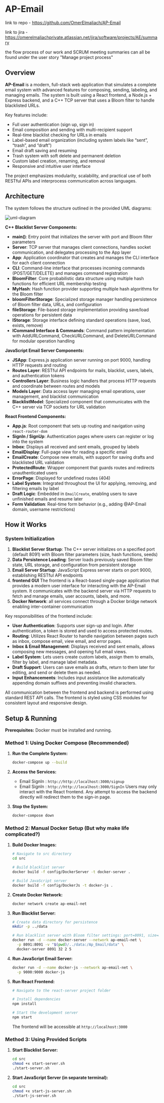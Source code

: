 # AP-Email
link to repo - 
https://github.com/OmerElmaliach/AP-Email

link to jira -
https://omerelmaliachprivate.atlassian.net/jira/software/projects/AE/summary

the flow process of our work and SCRUM meeting summaries can all be found under the user story "Manage project process"

## Overview

**AP-Email** is a modern, full-stack web application that simulates a complete email system with advanced features for composing, sending, labeling, and managing emails. The system is built using a React frontend, a Node.js + Express backend, and a C++ TCP server that uses a Bloom filter to handle blacklisted URLs.

Key features include:
- Full user authentication (sign up, sign in)
- Email composition and sending with multi-recipient support
- Real-time blacklist checking for URLs in emails
- Label-based email organization (including system labels like “sent”, “trash”, and “draft”)
- Email draft saving and resuming
- Trash system with soft delete and permanent deletion
- Custom label creation, renaming, and removal
- Responsive and intuitive user interface

The project emphasizes modularity, scalability, and practical use of both RESTful APIs and interprocess communication across languages.


## Architecture

The system follows the structure outlined in the provided UML diagrams:

![uml-diagram](https://github.com/user-attachments/assets/14cd9162-7d54-4aee-94e0-6461772b8234)

**C++ Blacklist Server Components:**
* **main()**: Entry point that initializes the server with port and Bloom filter parameters
* **Server**: TCP server that manages client connections, handles socket communication, and delegates processing to the App layer
* **App**: Application coordinator that creates and manages the CLI interface for each client connection
* **CLI**: Command-line interface that processes incoming commands (POST/GET/DELETE) and manages command registration
* **BloomFilter**: Core probabilistic data structure using multiple hash functions for efficient URL membership testing
* **MyHash**: Hash function provider supporting multiple hash algorithms for the Bloom filter
* **bloomFilterStorage**: Specialized storage manager handling persistence of Bloom filter data, URLs, and configuration
* **fileStorage**: File-based storage implementation providing save/load operations for persistent data
* **IStorage**: Storage interface defining standard operations (save, load, exists, remove)
* **ICommand Interface & Commands**: Command pattern implementation with AddURLCommand, CheckURLCommand, and DeleteURLCommand for modular operation handling

**JavaScript Email Server Components:**
* **JSApp**: Express.js application server running on port 9000, handling HTTP requests and routing
* **Routes Layer**: RESTful API endpoints for mails, blacklist, users, labels, and authentication tokens
* **Controllers Layer**: Business logic handlers that process HTTP requests and coordinate between routes and models
* **Models Layer**: Data access layer managing email operations, user management, and blacklist communication
* **BlacklistModel**: Specialized component that communicates with the C++ server via TCP sockets for URL validation

**React Frontend Components:**
* **App.js**: Root component that sets up routing and navigation using `react-router-dom`
* **SignIn / SignUp**: Authentication pages where users can register or log into the system
* **Inbox**: Displays all received and sent emails, grouped by labels
* **EmailDisplay**: Full-page view for reading a specific email
* **EmailCreate**: Compose new emails, with support for saving drafts and blacklisted URL validation
* **ProtectedRoute**: Wrapper component that guards routes and redirects unauthenticated users
* **ErrorPage**: Displayed for undefined routes (404)
* **Label System**: Integrated throughout the UI for applying, removing, and filtering emails by label
* **Draft Logic**: Embedded in `EmailCreate`, enabling users to save unfinished emails and resume later
* **Form Validation**: Real-time form behavior (e.g., adding @AP-Email domain, username restrictions)


## How it Works

### System Initialization
1. **Blacklist Server Startup**: The C++ server initializes on a specified port (default 8091) with Bloom filter parameters (size, hash functions, seeds)
2. **Data Persistence Loading**: Server loads previously saved Bloom filter state, URL storage, and configuration from persistent storage
3. **Email Server Startup**: JavaScript Express server starts on port 9000, establishing RESTful API endpoints
4. **frontend GUI**  The frontend is a React-based single-page application that provides a modern user interface for interacting with the AP-Email system. It communicates with the backend server via HTTP requests to fetch and manage emails, user accounts, labels, and more.
4. **Docker Network**: all services connect through a Docker bridge network enabling inter-container communication


Key responsibilities of the frontend include:

- **User Authentication**: Supports user sign-up and login. After authentication, a token is stored and used to access protected routes.
- **Routing**: Utilizes React Router to handle navigation between pages such as inbox, compose email, view email, and error pages.
- **Inbox & Email Management**: Displays received and sent emails, allows composing new messages, and opening full email views.
- **Label System**: Lets users create custom labels, assign them to emails, filter by label, and manage label metadata.
- **Draft Support**: Users can save emails as drafts, return to them later for editing, and send or delete them as needed.
- **Input Enhancements**: Includes input assistance like automatically appending domain suffixes and preventing invalid characters.

All communication between the frontend and backend is performed using standard REST API calls. The frontend is styled using CSS modules for consistent layout and responsive design.


## Setup & Running

**Prerequisites:** Docker must be installed and running.
### Method 1: Using Docker Compose (Recommended)

1. **Run the Complete System:**
   ```bash
   docker-compose up --build
   ```
   
2. **Access the Services:**
    - Email SignIn : `http://http://localhost:3000/signup` 
    - Email SignIn : `http://http://localhost:3000/SignIn`
Users may only interact with the React frontend. Any attempt to access the backend directly will redirect them to the sign-in page.

3. **Stop the System:**
   ```bash
   docker-compose down
   ```

### Method 2: Manual Docker Setup (But why make life complicated?)

1. **Build Docker Images:**
   ```bash
   # Navigate to src directory
   cd src
   
   # Build blacklist server
   docker build -f config/DockerServer -t docker-server .
   
   # Build JavaScript server
   docker build -f config/DockerJs -t docker-js .
   ```

2. **Create Docker Network:**
   ```bash
   docker network create ap-email-net
   ```

3. **Run Blacklist Server:**
   ```bash
   # Create data directory for persistence
   mkdir -p ../data
   
   # Run blacklist server with Bloom filter settings: port=8091, size=32, hash_functions=2, seed=5
   docker run -d --name docker-server --network ap-email-net \
     -p 8091:8091 -v "$(pwd)/../data:/Ap_Email/data" \
     docker-server 8091 32 2 5
   ```

4. **Run JavaScript Email Server:**
   ```bash
   docker run -d --name docker-js --network ap-email-net \
     -p 9000:9000 docker-js
   ```

5. **Run React Frontend:**
   ```bash
   # Navigate to the react-server project folder 

   # Install dependencies
   npm install

   # Start the development server
   npm start
   ```

   The frontend will be accessible at `http://localhost:3000`

### Method 3: Using Provided Scripts

1. **Start Blacklist Server:**
   ```bash
   cd src
   chmod +x start-server.sh
   ./start-server.sh
   ```

2. **Start JavaScript Server (in separate terminal):**
   ```bash
   cd src
   chmod +x start-js-server.sh
   ./start-js-server.sh
   ```
